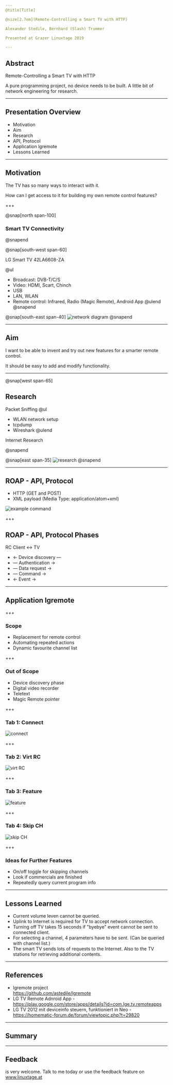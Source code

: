```yaml
---
@title[Title]

@size[2.7em](Remote-Controlling a Smart TV with HTTP)

Alexander Stedile, Bernhard (Slash) Trummer

Presented at Grazer Linuxtage 2019

---
```


## Abstract

Remote-Controlling a Smart TV with HTTP

A pure programming project, no device needs to be built.
A little bit of network engineering for research.

---

## Presentation Overview

- Motivation
- Aim
- Research
- API, Protocol
- Application lgremote
- Lessons Learned

---

## Motivation

The TV has so many ways to interact with it. 

How can I get access to it for building my own remote control features?

+++

@snap[north span-100]
### Smart TV Connectivity 
@snapend

@snap[south-west span-60]

LG Smart TV 42LA6608-ZA

@ul[](false)
* Broadcast: DVB-T/C/S
* Video: HDMI, Scart, Chinch
* USB
* LAN, WLAN
* Remote control: Infrared, Radio (Magic Remote), Android App
@ulend
@snapend

@snap[south-east span-40]
![network diagram](assets/img/network_diagram.jpg)
@snapend

---

## Aim

I want to be able to invent and try out new features 
for a smarter remote control. 

It should be easy to add and modify functionality.

---

@snap[west span-65]
## Research

Packet Sniffing
@ul[](false)
* WLAN network setup
* tcpdump
* Wireshark
@ulend

Internet Research

@snapend

@snap[east span-35]
![research](assets/img/research_half.jpg)
@snapend

---

## ROAP - API, Protocol

* HTTP (GET and POST)
* XML payload (Media Type: application/atom+xml)

![example command](assets/img/example_command_send_ok_key.png)

+++

## ROAP - API, Protocol Phases

RC Client &#8596; TV
* &#8592; Device discovery &#8212;
* &#8212; Authentication &#8594;
* &#8212; Data request &#8594;
* &#8212; Command &#8594;
* &#8592; Event &#8594;

---

## Application lgremote

+++

### Scope

* Replacement for remote control
* Automating repeated actions
* Dynamic favourite channel list

+++

### Out of Scope
* Device discovery phase
* Digital video recorder
* Teletext
* Magic Remote pointer

+++

### Tab 1: Connect

![connect](assets/img/tab_connect.png)

+++

### Tab 2: Virt RC

![virt RC](assets/img/tab_virt_RC.png)

+++

### Tab 3: Feature

![feature](assets/img/tab_feature.png)

+++

### Tab 4: Skip CH

![skip CH](assets/img/tab_skip_CH.png)

+++

### Ideas for Further Features
* On/off toggle for skipping channels
* Look if commercials are finished
* Repeatedly query current program info

---

## Lessons Learned
* Current volume leven cannot be queried.
* Uplink to Internet is required for TV to accept network connection.
* Turning off TV takes 15 seconds if "byebye" event cannot be sent to connected client.
* For selecting a channel, 4 parameters have to be sent. 
(Can be queried with channel list.)
* The smart TV sends lots of requests to the Internet.
Also to the TV stations for retrieving additional contents.
---

## References

* lgremote project  
https://github.com/astedile/lgremote
* LG TV Remote Adnroid App - 
https://play.google.com/store/apps/details?id=com.lge.tv.remoteapps
* LG TV 2012 mit deviceinfo steuern, funktioniert in Neo - 
https://homematic-forum.de/forum/viewtopic.php?t=29820

---

## Summary

---

## Feedback

is very welcome. Talk to me today 
or use the feedback feature on www.linuxtage.at
